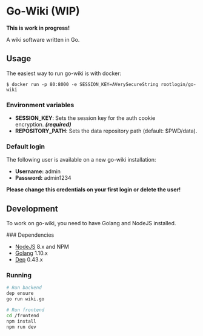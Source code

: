 # Go-Wiki (WIP)

**This is work in progress!**

A wiki software written in Go.

## Usage

The easiest way to run go-wiki is with docker:
```
$ docker run -p 80:8000 -e SESSION_KEY=AVerySecureString rootlogin/go-wiki
```

### Environment variables

* **SESSION_KEY**: Sets the session key for the auth cookie encryption. ***(required)***
* **REPOSITORY_PATH**: Sets the data repository path (default: $PWD/data).

### Default login

The following user is available on a new go-wiki installation:

* **Username:** admin
* **Password:** admin1234
 
**Please change this credentials on your first login or delete the user!**

## Development

To work on go-wiki, you need to have Golang and NodeJS installed.

### Dependencies
 * [NodeJS](https://nodejs.org) 8.x and NPM
 * [Golang](https://golang.org/) 1.10.x
 * [Dep](https://golang.github.io/dep/) 0.43.x

### Running

```bash
# Run backend
dep ensure
go run wiki.go

# Run frontend
cd /frontend
npm install
npm run dev
```